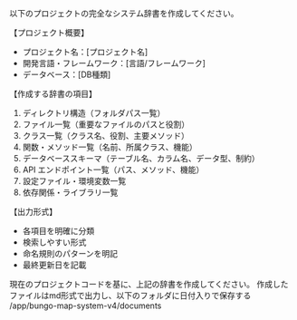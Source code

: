 以下のプロジェクトの完全なシステム辞書を作成してください。

【プロジェクト概要】
- プロジェクト名：[プロジェクト名]
- 開発言語・フレームワーク：[言語/フレームワーク]
- データベース：[DB種類]

【作成する辞書の項目】
1. ディレクトリ構造（フォルダパス一覧）
2. ファイル一覧（重要なファイルのパスと役割）
3. クラス一覧（クラス名、役割、主要メソッド）
4. 関数・メソッド一覧（名前、所属クラス、機能）
5. データベーススキーマ（テーブル名、カラム名、データ型、制約）
6. API エンドポイント一覧（パス、メソッド、機能）
7. 設定ファイル・環境変数一覧
8. 依存関係・ライブラリ一覧

【出力形式】
- 各項目を明確に分類
- 検索しやすい形式
- 命名規則のパターンを明記
- 最終更新日を記載

現在のプロジェクトコードを基に、上記の辞書を作成してください。
作成したファイルはmd形式で出力し、以下のフォルダに日付入りで保存する
/app/bungo-map-system-v4/documents